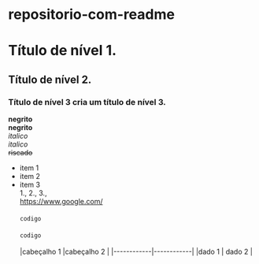 # repositorio-com-readme
# Título de nível 1.
## Título de nível 2.
### Título de nível 3 cria um título de nível 3.

**negrito**
<br>
__negrito__
<br>
*italico*
<br>
_italico_
<br>
~~riscado~~
<br>
* item 1
* item 2
* item 3
  <br>
1.,
  2.,
  3.,
  <br>
  <https://www.google.com/>
  <br><br>
  `codigo`
  <br><br>
  ```codigo```
  <br><br>
  |cabeçalho 1 |cabeçalho 2 |
  |------------|------------|
  |dado 1      | dado 2     |

  
  
